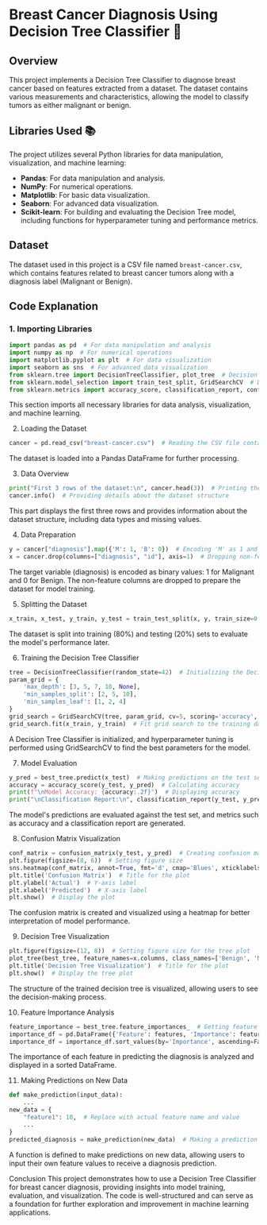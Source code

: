 # Breast Cancer Diagnosis Using Decision Tree Classifier 🌸

## Overview
This project implements a Decision Tree Classifier to diagnose breast cancer based on features extracted from a dataset. The dataset contains various measurements and characteristics, allowing the model to classify tumors as either malignant or benign.

## Libraries Used 📚
The project utilizes several Python libraries for data manipulation, visualization, and machine learning:

- **Pandas**: For data manipulation and analysis.
- **NumPy**: For numerical operations.
- **Matplotlib**: For basic data visualization.
- **Seaborn**: For advanced data visualization.
- **Scikit-learn**: For building and evaluating the Decision Tree model, including functions for hyperparameter tuning and performance metrics.

## Dataset
The dataset used in this project is a CSV file named `breast-cancer.csv`, which contains features related to breast cancer tumors along with a diagnosis label (Malignant or Benign).

## Code Explanation

### 1. Importing Libraries
```python
import pandas as pd  # For data manipulation and analysis
import numpy as np  # For numerical operations
import matplotlib.pyplot as plt  # For data visualization
import seaborn as sns  # For advanced data visualization
from sklearn.tree import DecisionTreeClassifier, plot_tree  # Decision Tree Classifier and visualization
from sklearn.model_selection import train_test_split, GridSearchCV  # Dataset splitting and hyperparameter tuning
from sklearn.metrics import accuracy_score, classification_report, confusion_matrix  # Model evaluation metrics
```
This section imports all necessary libraries for data analysis, visualization, and machine learning.

2. Loading the Dataset
```python
cancer = pd.read_csv("breast-cancer.csv")  # Reading the CSV file containing the dataset
```
The dataset is loaded into a Pandas DataFrame for further processing.

3. Data Overview
```python
print("First 3 rows of the dataset:\n", cancer.head(3))  # Printing the first three rows of the dataset
cancer.info()  # Providing details about the dataset structure
```
This part displays the first three rows and provides information about the dataset structure, including data types and missing values.

4. Data Preparation
```python
y = cancer["diagnosis"].map({'M': 1, 'B': 0})  # Encoding 'M' as 1 and 'B' as 0 for the target variable
x = cancer.drop(columns=["diagnosis", "id"], axis=1)  # Dropping non-feature columns for model training
```
The target variable (diagnosis) is encoded as binary values: 1 for Malignant and 0 for Benign. The non-feature columns are dropped to prepare the dataset for model training.

5. Splitting the Dataset
```python
x_train, x_test, y_train, y_test = train_test_split(x, y, train_size=0.8, random_state=42)
```
The dataset is split into training (80%) and testing (20%) sets to evaluate the model's performance later.

6. Training the Decision Tree Classifier
```python
tree = DecisionTreeClassifier(random_state=42)  # Initializing the Decision Tree Classifier
param_grid = {
    'max_depth': [3, 5, 7, 10, None],
    'min_samples_split': [2, 5, 10],
    'min_samples_leaf': [1, 2, 4]
}
grid_search = GridSearchCV(tree, param_grid, cv=5, scoring='accuracy', n_jobs=-1)  
grid_search.fit(x_train, y_train)  # Fit grid search to the training data
```
A Decision Tree Classifier is initialized, and hyperparameter tuning is performed using GridSearchCV to find the best parameters for the model.

7. Model Evaluation
```python
y_pred = best_tree.predict(x_test)  # Making predictions on the test set
accuracy = accuracy_score(y_test, y_pred)  # Calculating accuracy
print(f"\nModel Accuracy: {accuracy:.2f}")  # Displaying accuracy
print("\nClassification Report:\n", classification_report(y_test, y_pred))
```
The model's predictions are evaluated against the test set, and metrics such as accuracy and a classification report are generated.

8. Confusion Matrix Visualization
```python
conf_matrix = confusion_matrix(y_test, y_pred)  # Creating confusion matrix
plt.figure(figsize=(8, 6))  # Setting figure size
sns.heatmap(conf_matrix, annot=True, fmt='d', cmap='Blues', xticklabels=['Benign', 'Malignant'], yticklabels=['Benign', 'Malignant'])  
plt.title('Confusion Matrix')  # Title for the plot
plt.ylabel('Actual')  # Y-axis label
plt.xlabel('Predicted')  # X-axis label
plt.show()  # Display the plot
```
The confusion matrix is created and visualized using a heatmap for better interpretation of model performance.

9. Decision Tree Visualization
```python
plt.figure(figsize=(12, 8))  # Setting figure size for the tree plot
plot_tree(best_tree, feature_names=x.columns, class_names=['Benign', 'Malignant'], filled=True, rounded=True)  
plt.title('Decision Tree Visualization')  # Title for the plot
plt.show()  # Display the tree plot
```
The structure of the trained decision tree is visualized, allowing users to see the decision-making process.

10. Feature Importance Analysis
```python
feature_importance = best_tree.feature_importances_  # Getting feature importance scores
importance_df = pd.DataFrame({'Feature': features, 'Importance': feature_importance})  
importance_df = importance_df.sort_values(by='Importance', ascending=False)  # Sorting by importance scores
```
The importance of each feature in predicting the diagnosis is analyzed and displayed in a sorted DataFrame.

11. Making Predictions on New Data
```python
def make_prediction(input_data):
    ...
new_data = {
    "feature1": 10,  # Replace with actual feature name and value
    ...
}
predicted_diagnosis = make_prediction(new_data)  # Making a prediction for new data
```
A function is defined to make predictions on new data, allowing users to input their own feature values to receive a diagnosis prediction.

Conclusion
This project demonstrates how to use a Decision Tree Classifier for breast cancer diagnosis, providing insights into model training, evaluation, and visualization. The code is well-structured and can serve as a foundation for further exploration and improvement in machine learning applications.
